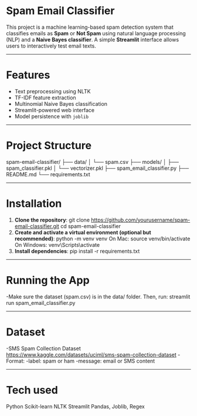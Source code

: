 # Spam Email Classifier

This project is a machine learning-based spam detection system that classifies emails as **Spam** or **Not Spam** using natural language processing (NLP) and a **Naive Bayes classifier**. A simple **Streamlit** interface allows users to interactively test email texts.

---

# Features

- Text preprocessing using NLTK
- TF-IDF feature extraction
- Multinomial Naive Bayes classification
- Streamlit-powered web interface
- Model persistence with `joblib`

---

# Project Structure

spam-email-classifier/
├── data/
│ └── spam.csv
├── models/
│ ├── spam_classifier.pkl
│ └── vectorizer.pkl
├── spam_email_classifier.py
├── README.md
└── requirements.txt

---

# Installation

1. **Clone the repository**:
   git clone https://github.com/yourusername/spam-email-classifier.git
   cd spam-email-classifier
2. **Create and activate a virtual environment (optional but recommended)**:
   python -m venv venv
   On Mac: source venv/bin/activate
   On Windows: venv\\Scripts\\activate
4. **Install dependencies**:
   pip install -r requirements.txt

---

# Running the App

-Make sure the dataset (spam.csv) is in the data/ folder.
Then, run:
  streamlit run spam_email_classifier.py

---

# Dataset

-SMS Spam Collection Dataset
    https://www.kaggle.com/datasets/uciml/sms-spam-collection-dataset
-Format:
    -label: spam or ham
    -message: email or SMS content

---

# Tech used
  Python
  Scikit-learn
  NLTK
  Streamlit
  Pandas, Joblib, Regex
